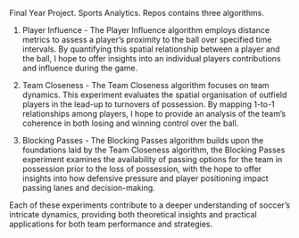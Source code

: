Final Year Project. Sports Analytics.
Repos contains three algorithms.
1. Player Influence - The Player Influence algorithm employs distance metrics to assess a player’s proximity to the ball over specified time intervals. By quantifying this spatial relationship between a player and the ball, I hope to offer insights into an individual players contributions and influence during the game.

2. Team Closeness - The Team Closeness algorithm focuses on team dynamics. This experiment evaluates the spatial organisation of outfield players in the lead-up to turnovers of possession. By mapping 1-to-1 relationships among players, I hope to provide an analysis of the team’s coherence in both losing and winning control over the ball.

3. Blocking Passes - The Blocking Passes algorithm builds upon the foundations laid by the Team Closeness algorithm, the Blocking Passes experiment examines the availability of passing options for the team in possession prior to the loss of possession, with the hope to offer insights into how defensive pressure and player positioning impact passing lanes and decision-making.

Each of these experiments contribute to a deeper understanding of soccer’s intricate dynamics, providing both theoretical insights and practical applications for both team performance and strategies.
